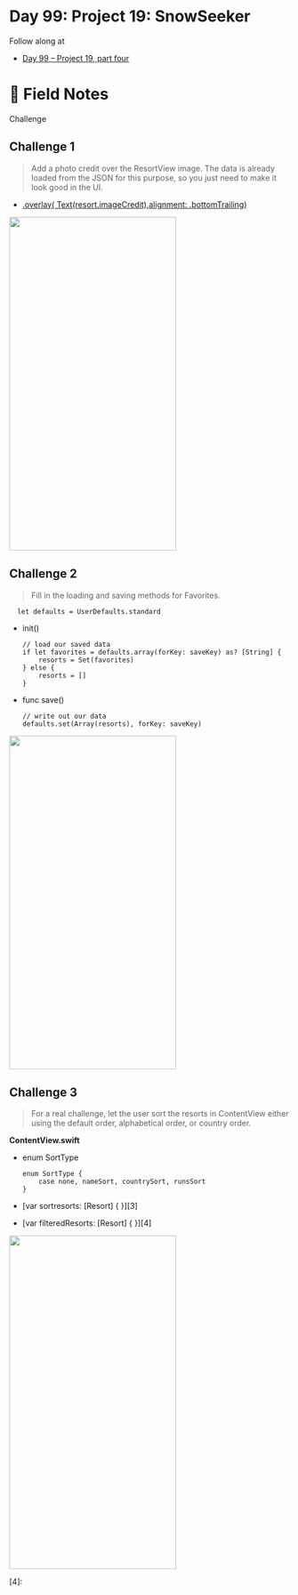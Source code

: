 # Day 99: Project 19: SnowSeeker

Follow along at 
- [Day 99 – Project 19, part four][1]

# 📒 Field Notes

Challenge
 
 
## Challenge 1

>Add a photo credit over the ResortView image. The data is already loaded from the JSON for this purpose, so you just need to make it look good in the UI.

- [.overlay( Text(resort.imageCredit),alignment: .bottomTrailing)][2]

<img width="300" height="600" src="https://github.com/VisionAce/Screenshoots/blob/main/2023.12.21/Simulator%20Screenshot%20-%20iPhone%2015%20Pro%20-%202023-12-21%20at%2019.27.09.png"/>


## Challenge 2

>Fill in the loading and saving methods for Favorites.

      let defaults = UserDefaults.standard
      
- init()

      // load our saved data
      if let favorites = defaults.array(forKey: saveKey) as? [String] {
          resorts = Set(favorites)
      } else {
          resorts = []
      }

- func save() 

      // write out our data
      defaults.set(Array(resorts), forKey: saveKey)


<img width="300" height="600" src="https://github.com/VisionAce/Screenshoots/blob/main/2023.12.21/Simulator%20Screen%20Recording%20-%20iPhone%2015%20Pro%20-%202023-12-21%20at%2019.33.22.gif"/>


## Challenge 3
>For a real challenge, let the user sort the resorts in ContentView either using the default order, alphabetical order, or country order.

**ContentView.swift**

- enum SortType

      enum SortType {
          case none, nameSort, countrySort, runsSort
      }
      
- [var sortresorts: [Resort] { }][3]

- [var filteredResorts: [Resort] { }][4]

<img width="300" height="600" src="https://github.com/VisionAce/Screenshoots/blob/main/2023.12.21/Simulator%20Screen%20Recording%20-%20iPhone%2015%20Pro%20-%202023-12-21%20at%2019.37.15.gif"/>


[1]: https://www.hackingwithswift.com/100/swiftui/99
[2]: 
[3]: 
[4]: 
